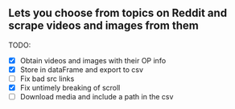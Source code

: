 ## Lets you choose from topics on Reddit and scrape videos and images from them
TODO:
- [x] Obtain videos and images with their OP info
- [x] Store in dataFrame and export to csv
- [ ] Fix bad src links
- [x] Fix untimely breaking of scroll
- [ ] Download media and include a path in the csv